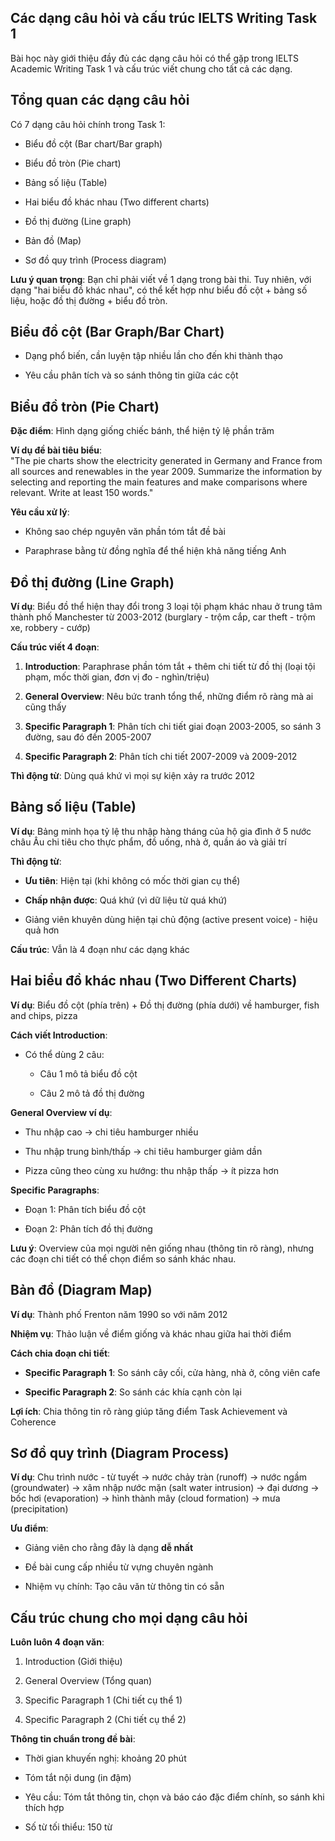 ## Các dạng câu hỏi và cấu trúc IELTS Writing Task 1

Bài học này giới thiệu đầy đủ các dạng câu hỏi có thể gặp trong IELTS Academic Writing Task 1 và cấu trúc viết chung cho tất cả các dạng.

## Tổng quan các dạng câu hỏi

Có 7 dạng câu hỏi chính trong Task 1:

- Biểu đồ cột (Bar chart/Bar graph)
    
- Biểu đồ tròn (Pie chart)
    
- Bảng số liệu (Table)
    
- Hai biểu đồ khác nhau (Two different charts)
    
- Đồ thị đường (Line graph)
    
- Bản đồ (Map)
    
- Sơ đồ quy trình (Process diagram)
    

**Lưu ý quan trọng**: Bạn chỉ phải viết về 1 dạng trong bài thi. Tuy nhiên, với dạng "hai biểu đồ khác nhau", có thể kết hợp như biểu đồ cột + bảng số liệu, hoặc đồ thị đường + biểu đồ tròn.

## Biểu đồ cột (Bar Graph/Bar Chart)

- Dạng phổ biến, cần luyện tập nhiều lần cho đến khi thành thạo
    
- Yêu cầu phân tích và so sánh thông tin giữa các cột
    

## Biểu đồ tròn (Pie Chart)

**Đặc điểm**: Hình dạng giống chiếc bánh, thể hiện tỷ lệ phần trăm

**Ví dụ đề bài tiêu biểu**:  
"The pie charts show the electricity generated in Germany and France from all sources and renewables in the year 2009. Summarize the information by selecting and reporting the main features and make comparisons where relevant. Write at least 150 words."

**Yêu cầu xử lý**:

- Không sao chép nguyên văn phần tóm tắt đề bài
    
- Paraphrase bằng từ đồng nghĩa để thể hiện khả năng tiếng Anh
    

## Đồ thị đường (Line Graph)

**Ví dụ**: Biểu đồ thể hiện thay đổi trong 3 loại tội phạm khác nhau ở trung tâm thành phố Manchester từ 2003-2012 (burglary - trộm cắp, car theft - trộm xe, robbery - cướp)

**Cấu trúc viết 4 đoạn**:

1. **Introduction**: Paraphrase phần tóm tắt + thêm chi tiết từ đồ thị (loại tội phạm, mốc thời gian, đơn vị đo - nghìn/triệu)
    
2. **General Overview**: Nêu bức tranh tổng thể, những điểm rõ ràng mà ai cũng thấy
    
3. **Specific Paragraph 1**: Phân tích chi tiết giai đoạn 2003-2005, so sánh 3 đường, sau đó đến 2005-2007
    
4. **Specific Paragraph 2**: Phân tích chi tiết 2007-2009 và 2009-2012
    

**Thì động từ**: Dùng quá khứ vì mọi sự kiện xảy ra trước 2012

## Bảng số liệu (Table)

**Ví dụ**: Bảng minh họa tỷ lệ thu nhập hàng tháng của hộ gia đình ở 5 nước châu Âu chi tiêu cho thực phẩm, đồ uống, nhà ở, quần áo và giải trí

**Thì động từ**:

- **Ưu tiên**: Hiện tại (khi không có mốc thời gian cụ thể)
    
- **Chấp nhận được**: Quá khứ (vì dữ liệu từ quá khứ)
    
- Giảng viên khuyên dùng hiện tại chủ động (active present voice) - hiệu quả hơn
    

**Cấu trúc**: Vẫn là 4 đoạn như các dạng khác

## Hai biểu đồ khác nhau (Two Different Charts)

**Ví dụ**: Biểu đồ cột (phía trên) + Đồ thị đường (phía dưới) về hamburger, fish and chips, pizza

**Cách viết Introduction**:

- Có thể dùng 2 câu:
    
    - Câu 1 mô tả biểu đồ cột
        
    - Câu 2 mô tả đồ thị đường
        

**General Overview ví dụ**:

- Thu nhập cao → chi tiêu hamburger nhiều
    
- Thu nhập trung bình/thấp → chi tiêu hamburger giảm dần
    
- Pizza cũng theo cùng xu hướng: thu nhập thấp → ít pizza hơn
    

**Specific Paragraphs**:

- Đoạn 1: Phân tích biểu đồ cột
    
- Đoạn 2: Phân tích đồ thị đường
    

**Lưu ý**: Overview của mọi người nên giống nhau (thông tin rõ ràng), nhưng các đoạn chi tiết có thể chọn điểm so sánh khác nhau.

## Bản đồ (Diagram Map)

**Ví dụ**: Thành phố Frenton năm 1990 so với năm 2012

**Nhiệm vụ**: Thảo luận về điểm giống và khác nhau giữa hai thời điểm

**Cách chia đoạn chi tiết**:

- **Specific Paragraph 1**: So sánh cây cối, cửa hàng, nhà ở, công viên cafe
    
- **Specific Paragraph 2**: So sánh các khía cạnh còn lại
    

**Lợi ích**: Chia thông tin rõ ràng giúp tăng điểm Task Achievement và Coherence

## Sơ đồ quy trình (Diagram Process)

**Ví dụ**: Chu trình nước - từ tuyết → nước chảy tràn (runoff) → nước ngầm (groundwater) → xâm nhập nước mặn (salt water intrusion) → đại dương → bốc hơi (evaporation) → hình thành mây (cloud formation) → mưa (precipitation)

**Ưu điểm**:

- Giảng viên cho rằng đây là dạng **dễ nhất**
    
- Đề bài cung cấp nhiều từ vựng chuyên ngành
    
- Nhiệm vụ chính: Tạo câu văn từ thông tin có sẵn
    

## Cấu trúc chung cho mọi dạng câu hỏi

**Luôn luôn 4 đoạn văn**:

1. Introduction (Giới thiệu)
    
2. General Overview (Tổng quan)
    
3. Specific Paragraph 1 (Chi tiết cụ thể 1)
    
4. Specific Paragraph 2 (Chi tiết cụ thể 2)
    

**Thông tin chuẩn trong đề bài**:

- Thời gian khuyến nghị: khoảng 20 phút
    
- Tóm tắt nội dung (in đậm)
    
- Yêu cầu: Tóm tắt thông tin, chọn và báo cáo đặc điểm chính, so sánh khi thích hợp
    
- Số từ tối thiểu: 150 từ